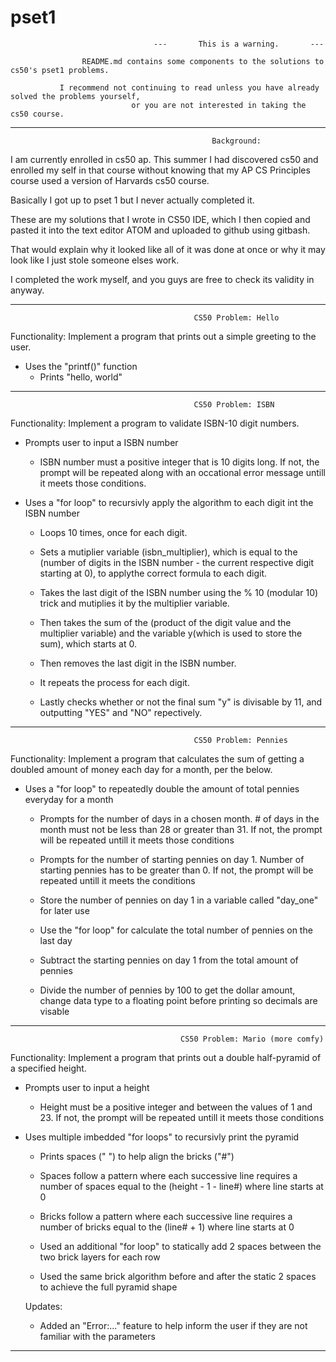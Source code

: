 # pset1

                                    ---       This is a warning.       ---

                    README.md contains some components to the solutions to cs50's pset1 problems.

               I recommend not continuing to read unless you have already solved the problems yourself,
                               or you are not interested in taking the cs50 course.

------------------------------------------------------------------------------------------------------------

                                                 Background:

I am currently enrolled in cs50 ap. This summer I had discovered cs50 and enrolled my self in that course without knowing that 
my AP CS Principles course used a version of Harvards cs50 course.

Basically I got up to pset 1 but I never actually completed it.

These are my solutions that I wrote in CS50 IDE, which I then copied and pasted it into the text editor ATOM and uploaded to 
github using gitbash.

That would explain why it looked like all of it was done at once or why it may look like I just stole someone elses work.

I completed the work myself, and you guys are free to check its validity in anyway.







-------------------------------------------------------------------------------------------------------------

                                             CS50 Problem: Hello

Functionality: Implement a program that prints out a simple greeting to the user.

- Uses the "printf()" function
  + Prints "hello, world"

-------------------------------------------------------------------------------------------------------------

                                             CS50 Problem: ISBN

Functionality: Implement a program to validate ISBN-10 digit numbers.

- Prompts user to input a ISBN number
  + ISBN number must a positive integer that is 10 digits long.
  If not, the prompt will be repeated along with an occational error message untill it meets those conditions.
  
  
 
- Uses a "for loop" to recursivly apply the algorithm to each digit int the ISBN number
  + Loops 10 times, once for each digit.
  
  + Sets a mutiplier variable (isbn_multiplier), which is equal to the 
  (number of digits in the ISBN number - the current respective digit starting at 0), to applythe correct formula to each digit.
  
  + Takes the last digit of the ISBN number using the % 10 (modular 10) trick and mutiplies
  it by the multiplier variable.
  
  + Then takes the sum of the (product of the digit value and the multiplier variable) and the 
  variable y(which is used to store the sum), which starts at 0.
  
  + Then removes the last digit in the ISBN number.
  
  + It repeats the process for each digit.
  
  + Lastly checks whether or not the final sum "y" is divisable by 11, and outputting "YES" and "NO" repectively.

-------------------------------------------------------------------------------------------------------------

                                             CS50 Problem: Pennies

Functionality: Implement a program that calculates the sum of getting a doubled amount of money each day for a month, per the below.

- Uses a "for loop" to repeatedly double the amount of total pennies everyday for a month
  + Prompts for the number of days in a chosen month. # of days in the month must not be less than 28
  or greater than 31. If not, the prompt will be repeated untill it meets those conditions
  
  + Prompts for the number of starting pennies on day 1. Number of starting pennies has to be greater than 0.
  If not, the prompt will be repeated untill it meets the conditions
  
  + Store the number of pennies on day 1 in a variable called "day_one" for later use
  
  + Use the "for loop" for calculate the total number of pennies on the last day
  
  + Subtract the starting pennies on day 1 from the total amount of pennies
  
  + Divide the number of pennies by 100 to get the dollar amount, change data type to a floating point
  before printing so decimals are visable

-------------------------------------------------------------------------------------------------------------
                                          CS50 Problem: Mario (more comfy) 

Functionality: Implement a program that prints out a double half-pyramid of a specified height.

- Prompts user to input a height
  + Height must be a positive integer and between the values of 1 and 23.
  If not, the prompt will be repeated untill it meets those conditions
  
  
  
- Uses multiple imbedded "for loops" to recursivly print the pyramid
  + Prints spaces (" ") to help align the bricks ("#")
  
  + Spaces follow a pattern where each successive line requires a number of
  spaces equal to the (height - 1 - line#) where line starts at 0
  
  + Bricks follow a pattern where each successive line requires a number of
  bricks equal to the (line# + 1) where line starts at 0
  
  + Used an additional "for loop" to statically add 2 spaces between the two
  brick layers for each row
  
  + Used the same brick algorithm before and after the static 2 spaces to
  achieve the full pyramid shape
  
  Updates:
  + Added an "Error:..." feature to help inform the user if they are not familiar
  with the parameters

-------------------------------------------------------------------------------------------------------------
